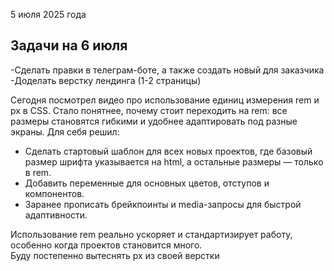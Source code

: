 5 июля 2025 года

## Задачи на 6 июля

-Сделать правки в телеграм-боте, а также создать новый для заказчика
-Доделать верстку лендинга (1-2 страницы)


Сегодня посмотрел видео про использование единиц измерения rem и px в CSS. Стало понятнее, почему стоит переходить на rem: все размеры становятся гибкими и удобнее адаптировать под разные экраны. Для себя решил:

- Сделать стартовый шаблон для всех новых проектов, где базовый размер шрифта указывается на html, а остальные размеры — только в rem.
- Добавить переменные для основных цветов, отступов и компонентов.
- Заранее прописать брейкпоинты и media-запросы для быстрой адаптивности.

Использование rem реально ускоряет и стандартизирует работу, особенно когда проектов становится много.  
Буду постепенно вытеснять px из своей верстки
